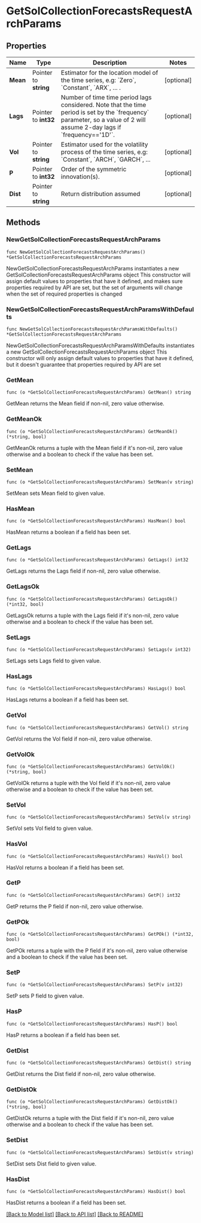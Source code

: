 # GetSolCollectionForecastsRequestArchParams

## Properties

Name | Type | Description | Notes
------------ | ------------- | ------------- | -------------
**Mean** | Pointer to **string** | Estimator for the location model of the time series, e.g: &#x60;Zero&#x60;, &#x60;Constant&#x60;, &#x60;ARX&#x60;, ... .  | [optional] 
**Lags** | Pointer to **int32** | Number of time time period lags considered. Note that the time period is set by the &#x60;frequency&#x60; parameter, so a value of 2 will assume 2-day lags if &#x60;frequency&#x3D;&#x3D;&#39;1D&#39;&#x60;. | [optional] 
**Vol** | Pointer to **string** | Estimator used for the volatility process of the time series, e.g: &#x60;Constant&#x60;, &#x60;ARCH&#x60;, &#x60;GARCH&#x60;, ...  | [optional] 
**P** | Pointer to **int32** | Order of the symmetric innovation(s). | [optional] 
**Dist** | Pointer to **string** | Return distribution assumed | [optional] 

## Methods

### NewGetSolCollectionForecastsRequestArchParams

`func NewGetSolCollectionForecastsRequestArchParams() *GetSolCollectionForecastsRequestArchParams`

NewGetSolCollectionForecastsRequestArchParams instantiates a new GetSolCollectionForecastsRequestArchParams object
This constructor will assign default values to properties that have it defined,
and makes sure properties required by API are set, but the set of arguments
will change when the set of required properties is changed

### NewGetSolCollectionForecastsRequestArchParamsWithDefaults

`func NewGetSolCollectionForecastsRequestArchParamsWithDefaults() *GetSolCollectionForecastsRequestArchParams`

NewGetSolCollectionForecastsRequestArchParamsWithDefaults instantiates a new GetSolCollectionForecastsRequestArchParams object
This constructor will only assign default values to properties that have it defined,
but it doesn't guarantee that properties required by API are set

### GetMean

`func (o *GetSolCollectionForecastsRequestArchParams) GetMean() string`

GetMean returns the Mean field if non-nil, zero value otherwise.

### GetMeanOk

`func (o *GetSolCollectionForecastsRequestArchParams) GetMeanOk() (*string, bool)`

GetMeanOk returns a tuple with the Mean field if it's non-nil, zero value otherwise
and a boolean to check if the value has been set.

### SetMean

`func (o *GetSolCollectionForecastsRequestArchParams) SetMean(v string)`

SetMean sets Mean field to given value.

### HasMean

`func (o *GetSolCollectionForecastsRequestArchParams) HasMean() bool`

HasMean returns a boolean if a field has been set.

### GetLags

`func (o *GetSolCollectionForecastsRequestArchParams) GetLags() int32`

GetLags returns the Lags field if non-nil, zero value otherwise.

### GetLagsOk

`func (o *GetSolCollectionForecastsRequestArchParams) GetLagsOk() (*int32, bool)`

GetLagsOk returns a tuple with the Lags field if it's non-nil, zero value otherwise
and a boolean to check if the value has been set.

### SetLags

`func (o *GetSolCollectionForecastsRequestArchParams) SetLags(v int32)`

SetLags sets Lags field to given value.

### HasLags

`func (o *GetSolCollectionForecastsRequestArchParams) HasLags() bool`

HasLags returns a boolean if a field has been set.

### GetVol

`func (o *GetSolCollectionForecastsRequestArchParams) GetVol() string`

GetVol returns the Vol field if non-nil, zero value otherwise.

### GetVolOk

`func (o *GetSolCollectionForecastsRequestArchParams) GetVolOk() (*string, bool)`

GetVolOk returns a tuple with the Vol field if it's non-nil, zero value otherwise
and a boolean to check if the value has been set.

### SetVol

`func (o *GetSolCollectionForecastsRequestArchParams) SetVol(v string)`

SetVol sets Vol field to given value.

### HasVol

`func (o *GetSolCollectionForecastsRequestArchParams) HasVol() bool`

HasVol returns a boolean if a field has been set.

### GetP

`func (o *GetSolCollectionForecastsRequestArchParams) GetP() int32`

GetP returns the P field if non-nil, zero value otherwise.

### GetPOk

`func (o *GetSolCollectionForecastsRequestArchParams) GetPOk() (*int32, bool)`

GetPOk returns a tuple with the P field if it's non-nil, zero value otherwise
and a boolean to check if the value has been set.

### SetP

`func (o *GetSolCollectionForecastsRequestArchParams) SetP(v int32)`

SetP sets P field to given value.

### HasP

`func (o *GetSolCollectionForecastsRequestArchParams) HasP() bool`

HasP returns a boolean if a field has been set.

### GetDist

`func (o *GetSolCollectionForecastsRequestArchParams) GetDist() string`

GetDist returns the Dist field if non-nil, zero value otherwise.

### GetDistOk

`func (o *GetSolCollectionForecastsRequestArchParams) GetDistOk() (*string, bool)`

GetDistOk returns a tuple with the Dist field if it's non-nil, zero value otherwise
and a boolean to check if the value has been set.

### SetDist

`func (o *GetSolCollectionForecastsRequestArchParams) SetDist(v string)`

SetDist sets Dist field to given value.

### HasDist

`func (o *GetSolCollectionForecastsRequestArchParams) HasDist() bool`

HasDist returns a boolean if a field has been set.


[[Back to Model list]](../README.md#documentation-for-models) [[Back to API list]](../README.md#documentation-for-api-endpoints) [[Back to README]](../README.md)


